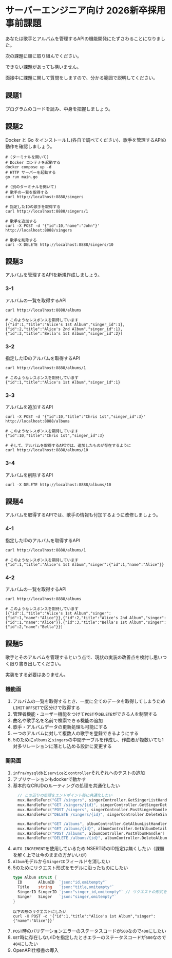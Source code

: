 # サーバーエンジニア向け 2026新卒採用事前課題

あなたは歌手とアルバムを管理するAPIの機能開発にたずさわることになりました。

次の課題に順に取り組んでください。

できない課題があっても構いません。

面接中に課題に関して質問をしますので、分かる範囲で説明してください。

## 課題1
プログラムのコードを読み、中身を把握しましょう。

## 課題2
Docker と Go をインストールし(各自で調べてください)、歌手を管理するAPIの動作を確認しましょう。

```
# (ターミナルを開いて)
# Docker コンテナを起動する
docker compose up -d
# HTTP サーバーを起動する
go run main.go
```

```
# (別のターミナルを開いて)
# 歌手の一覧を取得する
curl http://localhost:8888/singers

# 指定したIDの歌手を取得する
curl http://localhost:8888/singers/1

# 歌手を追加する
curl -X POST -d '{"id":10,"name":"John"}' http://localhost:8888/singers

# 歌手を削除する
curl -X DELETE http://localhost:8888/singers/10
```

## 課題3
アルバムを管理するAPIを新規作成しましょう。

### 3-1
アルバムの一覧を取得するAPI
```
curl http://localhost:8888/albums

# このようなレスポンスを期待しています
[{"id":1,"title":"Alice's 1st Album","singer_id":1},{"id":2,"title":"Alice's 2nd Album","singer_id":1},{"id":3,"title":"Bella's 1st Album","singer_id":2}]
```

### 3-2
指定したIDのアルバムを取得するAPI
```
curl http://localhost:8888/albums/1

# このようなレスポンスを期待しています
{"id":1,"title":"Alice's 1st Album","singer_id":1}
```

### 3-3
アルバムを追加するAPI
```
curl -X POST -d '{"id":10,"title":"Chris 1st","singer_id":3}' http://localhost:8888/albums

# このようなレスポンスを期待しています
{"id":10,"title":"Chris 1st","singer_id":3}

# そして、アルバムを取得するAPIでは、追加したものが存在するように
curl http://localhost:8888/albums/10
```

### 3-4
アルバムを削除するAPI
```
curl -X DELETE http://localhost:8888/albums/10
```

## 課題4
アルバムを取得するAPIでは、歌手の情報も付加するように改修しましょう。

### 4-1
指定したIDのアルバムを取得するAPI
```
curl http://localhost:8888/albums/1

# このようなレスポンスを期待しています
{"id":1,"title":"Alice's 1st Album","singer":{"id":1,"name":"Alice"}}
```

### 4-2
アルバムの一覧を取得するAPI
```
curl http://localhost:8888/albums

# このようなレスポンスを期待しています
[{"id":1,"title":"Alice's 1st Album","singer":{"id":1,"name":"Alice"}},{"id":2,"title":"Alice's 2nd Album","singer":{"id":1,"name":"Alice"}},{"id":3,"title":"Bella's 1st Album","singer":{"id":2,"name":"Bella"}}]
```

## 課題5
歌手とそのアルバムを管理するという点で、現状の実装の改善点を検討し思いつく限り書き出してください。

実装をする必要はありません。

### 機能面
1. アルバムの一覧を取得するとき、一度に全てのデータを取得してしまうため`LIMIT` `OFFSET`で区分けで取得する
2. 管理者機能・ユーザー機能をつけて`POST`や`DELETE`ができる人を制限する
3. 曲名や歌手名を名前で検索できる機能の追加
4. 歌手・アルバムデータの更新処理も可能にする
5. 一つのアルバムに対して複数人の歌手を登録できるようにする
6. 5のために`albums`と`singers`の中間テーブルを作成し、作曲者が複数いても1対多リレーションに落とし込める設計に変更する

### 開発面
1. `infra/mysqldb`と`service`と`controller`それぞれへのテストの追加
2. アプリケーションもdockerで動かす
3. 基本的なCRUDのルーティングの処理を共通化したい
    ``` go
      // この辺りの処理をエンドポイント毎に共通化したい
      mux.HandleFunc("GET /singers", singerController.GetSingerListHandler)
      mux.HandleFunc("GET /singers/{id}", singerController.GetSingerDetailHandler)
      mux.HandleFunc("POST /singers", singerController.PostSingerHandler)
      mux.HandleFunc("DELETE /singers/{id}", singerController.DeleteSingerHandler)

      mux.HandleFunc("GET /albums", albumController.GetAlbumListHandler)
      mux.HandleFunc("GET /albums/{id}", albumController.GetAlbumDetailHandler)
      mux.HandleFunc("POST /albums", albumController.PostAlbumHandler)
      mux.HandleFunc("DELETE /albums/{id}", albumController.DeleteAlbumHandler)
    ```
4. `AUTO_INCREMENT`を使用しているためINSERT時のID指定は無くしたい（課題を解く上では今のままの方がいいが）
5. `Album`モデルから`SingerID`フィールドを消したい
6. 5のためにリクエスト形式をモデルに沿ったものにしたい
    ``` go
    type Album struct {
      ID       AlbumID  `json:"id,omitempty"`
      Title    string   `json:"title,omitempty"`
      SingerID SingerID `json:"singer_id,omitempty"` // リクエストの形式を変えてこのフィールドを削除したい
      Singer   Singer   `json:"singer,omitempty"`
    }
    ```
    ``` plaintext
    以下の形のリクエストにしたい
    curl -X POST -d '{"id":1,"title":"Alice's 1st Album","singer":{"name":"Alice"}}'
    ```
7. `POST`時のバリデーションエラーのステータスコードが`500`なので`400`にしたい
8. `GET`時に存在しないIDを指定したときエラーのステータスコードが`500`なので`404`にしたい
9. OpenAPI仕様書の導入
